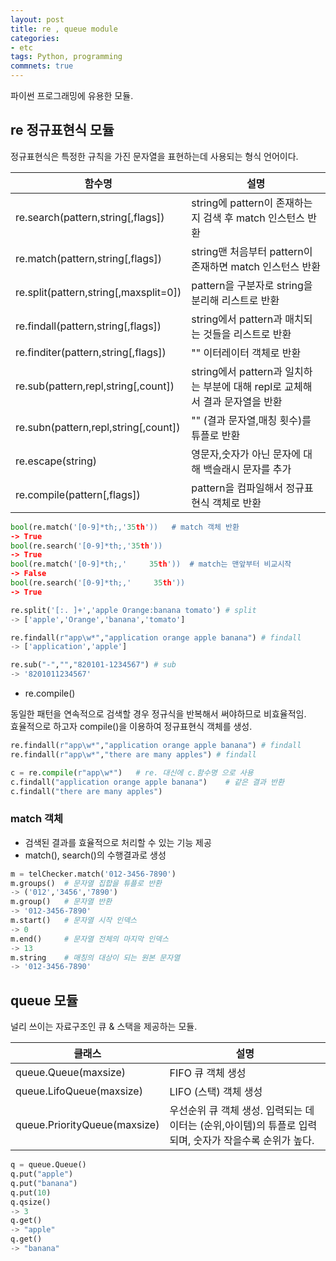 ```yaml
---
layout: post
title: re , queue module
categories:
- etc
tags: Python, programming
commnets: true
---
```


파이썬 프로그래밍에 유용한 모듈.

## re 정규표현식 모듈

정규표현식은 특정한 규칙을 가진 문자열을 표현하는데 사용되는 형식 언어이다.  

|함수명|설명|
|---|---|
|re.search(pattern,string[,flags])|string에 pattern이 존재하는지 검색 후 match 인스턴스 반환|
|re.match(pattern,string[,flags])|string맨 처음부터 pattern이 존재하면 match 인스턴스 반환|
|re.split(pattern,string[,maxsplit=0])|pattern을 구분자로 string을 분리해 리스트로 반환|
|re.findall(pattern,string[,flags])|string에서 pattern과 매치되는 것들을 리스트로 반환|
|re.finditer(pattern,string[,flags])| "" 이터레이터 객체로 반환|
|re.sub(pattern,repl,string[,count])|string에서 pattern과 일치하는 부분에 대해 repl로 교체해서 결과 문자열을 반환|
|re.subn(pattern,repl,string[,count])| "" (결과 문자열,매칭 횟수)를 튜플로 반환|
|re.escape(string)|영문자,숫자가 아닌 문자에 대해 백슬래시 문자를 추가|
|re.compile(pattern[,flags])|pattern을 컴파일해서 정규표현식 객체로 반환|


```python
bool(re.match('[0-9]*th;,'35th'))	# match 객체 반환
-> True
bool(re.search('[0-9]*th;,'35th'))
-> True
bool(re.match('[0-9]*th;,'     35th'))	# match는 맨앞부터 비교시작
-> False
bool(re.search('[0-9]*th;,'     35th'))
-> True
```

```python
re.split('[:. ]+','apple Orange:banana tomato')	# split
-> ['apple','Orange','banana','tomato']

re.findall(r"app\w*","application orange apple banana") # findall
-> ['application','apple']

re.sub("-","","820101-1234567") # sub
-> '8201011234567'
```

- re.compile()

동일한 패턴을 연속적으로 검색할 경우 정규식을 반복해서 써야하므로 비효율적임.  
효율적으로 하고자 compile()을 이용하여 정규표현식 객체를 생성.
```python
re.findall(r"app\w*","application orange apple banana") # findall
re.findall(r"app\w*","there are many apples") # findall

c = re.compile(r"app\w*")	# re. 대신에 c.함수명 으로 사용
c.findall("application orange apple banana")	# 같은 결과 반환
c.findall("there are many apples")
```

### match 객체

- 검색된 결과를 효율적으로 처리할 수 있는 기능 제공
- match(), search()의 수행결과로 생성

```python
m = telChecker.match('012-3456-7890')
m.groups()	# 문자열 집합을 튜플로 반환
-> ('012','3456','7890')
m.group()	# 문자열 반환
-> '012-3456-7890'
m.start() 	# 문자열 시작 인덱스
-> 0
m.end()		# 문자열 전체의 마지막 인덱스
-> 13
m.string	# 매칭의 대상이 되는 원본 문자열
-> '012-3456-7890'
```

## queue 모듈

널리 쓰이는 자료구조인 큐 & 스택을 제공하는 모듈.

|클래스|설명|
|---|---|
|queue.Queue(maxsize)|FIFO 큐 객체 생성|
|queue.LifoQueue(maxsize)|LIFO (스택) 객체 생성|
|queue.PriorityQueue(maxsize)|우선순위 큐 객체 생성. 입력되는 데이터는 (순위,아이템)의 튜플로 입력되며, 숫자가 작을수록 순위가 높다.|

```python
q = queue.Queue()
q.put("apple")
q.put("banana")
q.put(10)
q.qsize()
-> 3
q.get()
-> "apple"
q.get()
-> "banana"
```
